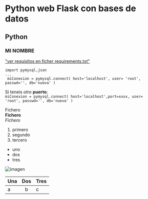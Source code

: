 # Python web Flask con bases de datos

## Python

### MI NOMBRE

["ver requisitos en ficher requirements.txt"](requirements.txt)

```text
import pymysql,json  
...
 miConexion = pymysql.connect( host='localhost', user= 'root', passwd='', db='nueva' )
```

Si teneis *otro* **puerto**:  
`miConexion = pymysql.connect( host='localhost',port=xxxx, user= 'root', passwd='', db='nueva' )`

Fichero  
**Fichero**  
*Fichero*  

1. primero
2. segundo
3. tercero

+ uno
+ dos
+ tres

![imagen](https://picsum.photos/200/300)

| Una | Dos | Tres |  
| :-- | :--: | :-- |  
| a | b | c |

